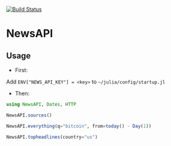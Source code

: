 [![Build Status](https://travis-ci.org/joshday/NewsAPI.jl.svg?branch=master)](https://travis-ci.org/joshday/NewsAPI.jl)

# NewsAPI

## Usage

- First:

Add `ENV["NEWS_API_KEY"] = <key>` to `~/julia/config/startup.jl`

- Then:

```julia
using NewsAPI, Dates, HTTP

NewsAPI.sources()

NewsAPI.everything(q="bitcoin", from=today() - Day(1))

NewsAPI.topheadlines(country="us")
```